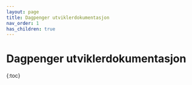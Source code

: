 ```yaml
---
layout: page
title: Dagpenger utviklerdokumentasjon
nav_order: 1
has_children: true
---
```


# Dagpenger utviklerdokumentasjon

{:toc}




